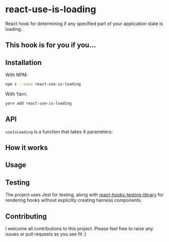 # react-use-is-loading

React hook for determining if any specified part of your application state is loading.

## This hook is for you if you...

## Installation

With NPM:

```bash
npm i --save react-use-is-loading
```

With Yarn:

```bash
yarn add react-use-is-loading
```

## API

`useIsLoading` is a function that takes X parameters:

## How it works

## Usage

## Testing

The project uses Jest for testing, along with [react-hooks-testing-library](https://github.com/testing-library/react-hooks-testing-library) for rendering hooks without explicitly creating harness components.

## Contributing

I welcome all contributions to this project. Please feel free to raise any issues or pull requests as you see fit :)
